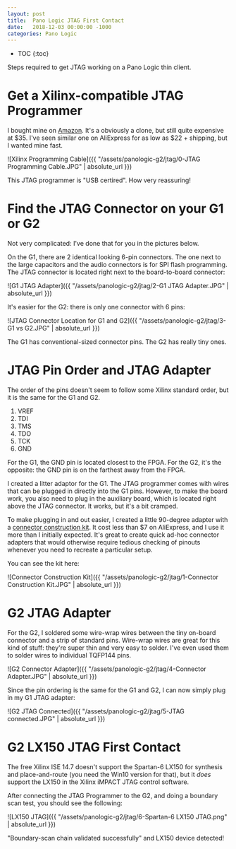 ```yaml
---
layout: post
title:  Pano Logic JTAG First Contact
date:   2018-12-03 00:00:00 -1000
categories: Pano Logic
---
```


* TOC
{:toc}

Steps required to get JTAG working on a Pano Logic thin client.

# Get a Xilinx-compatible JTAG Programmer

I bought mine on [Amazon](https://www.amazon.com/gp/product/B06XF5HK3K). It's a obviously a clone, but still
quite expensive at $35. I've seen similar one on AliExpress for as low as $22 + shipping, but I wanted mine
fast.

![Xilinx Programming Cable]({{ "/assets/panologic-g2/jtag/0-JTAG Programming Cable.JPG" | absolute_url }})

This JTAG programmer is "USB certired". How very reassuring!

# Find the JTAG Connector on your G1 or G2

Not very complicated: I've done that for you in the pictures below. 

On the G1, there are 2 identical looking 6-pin connectors. The one next
to the large capacitors and the audio connectors is for SPI flash programming.
The JTAG connector is located right next to the board-to-board connector:

![G1 JTAG Adapter]({{ "/assets/panologic-g2/jtag/2-G1 JTAG Adapter.JPG" | absolute_url }})

It's easier for the G2: there is only one connector with 6 pins:

![JTAG Connector Location for G1 and G2]({{ "/assets/panologic-g2/jtag/3-G1 vs G2.JPG" | absolute_url }})

The G1 has conventional-sized connector pins. The G2 has really tiny ones. 

# JTAG Pin Order and JTAG Adapter

The order of the pins doesn't seem to follow some Xilinx standard order, but it is 
the same for the G1 and G2. 

1. VREF
2. TDI
3. TMS
4. TDO
5. TCK
6. GND

For the G1, the GND pin is located closest to the FPGA. For the G2, it's the opposite: 
the GND pin is on the farthest away from the FPGA.

I created a litter adaptor for the G1. The JTAG programmer comes with wires that can
be plugged in directly into the G1 pins. However, to make the board work, you also need to 
plug in the auxiliary board, which is located right above the JTAG connector. It works, but
it's a bit cramped.

To make plugging in and out easier, I created a little 90-degree adapter with a 
[connector construction kit](https://www.aliexpress.com/item/620pcs-Dupont-Connector-2-54mm-Dupont-Cable-Jumper-Wire-Pin-Header-Housing-Kit-Male-Crimp-Pins/32839071531.html). 
It cost less than $7 on AliExpress, and I use it more than I initially expected. It's great
to create quick ad-hoc connector adapters that would otherwise require tedious checking of
pinouts whenever you need to recreate a particular setup.

You can see the kit here:

![Connector Construction Kit]({{ "/assets/panologic-g2/jtag/1-Connector Construction Kit.JPG" | absolute_url }})

# G2 JTAG Adapter

For the G2, I soldered some wire-wrap wires between the tiny on-board connector and a strip of standard pins.
Wire-wrap wires are great for this kind of stuff: they're super thin and very easy to solder. 
I've even used them to solder wires to individual TQFP144 pins. 

![G2 Connector Adapter]({{ "/assets/panologic-g2/jtag/4-Connector Adapter.JPG" | absolute_url }})

Since the pin ordering is the same for the G1 and G2, I can now simply plug in my G1 JTAG adapter:

![G2 JTAG Connected]({{ "/assets/panologic-g2/jtag/5-JTAG connected.JPG" | absolute_url }})

# G2 LX150 JTAG First Contact

The free Xilinx ISE 14.7 doesn't support the Spartan-6 LX150 for synthesis and place-and-route (you need the Win10 version for that),
but it *does* support the LX150 in the Xilinx iMPACT JTAG control software.

After connecting the JTAG Programmer to the G2, and doing a boundary scan test, you should see the following:

![LX150 JTAG]({{ "/assets/panologic-g2/jtag/6-Spartan-6 LX150 JTAG.png" | absolute_url }})

"Boundary-scan chain validated successfully" and LX150 device detected!



